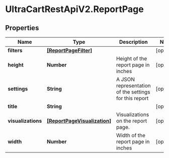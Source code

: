 # UltraCartRestApiV2.ReportPage

## Properties

Name | Type | Description | Notes
------------ | ------------- | ------------- | -------------
**filters** | [**[ReportPageFilter]**](ReportPageFilter.md) |  | [optional] 
**height** | **Number** | Height of the report page in inches | [optional] 
**settings** | **String** | A JSON representation of the settings for this report | [optional] 
**title** | **String** |  | [optional] 
**visualizations** | [**[ReportPageVisualization]**](ReportPageVisualization.md) | Visualizations on the report page. | [optional] 
**width** | **Number** | Width of the report page in inches | [optional] 


